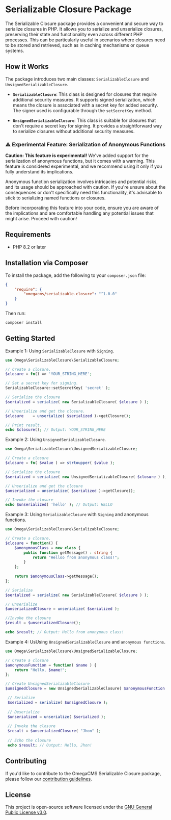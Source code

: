 # Serializable Closure Package

The Serializable Closure package provides a convenient and secure way to serialize closures in PHP. It allows you to serialize and unserialize closures, preserving their state and functionality even across different PHP processes. This can be particularly useful in scenarios where closures need to be stored and retrieved, such as in caching mechanisms or queue systems.

## How it Works

The package introduces two main classes: `SerializableClosure` and `UnsignedSerializableClosure`.

- **`SerializableClosure`**: This class is designed for closures that require additional security measures. It supports signed serialization, which means the closure is associated with a secret key for added security. The signer used is configurable through the `setSecretKey` method.

- **`UnsignedSerializableClosure`**: This class is suitable for closures that don't require a secret key for signing. It provides a straightforward way to serialize closures without additional security measures.

### ⚠️ Experimental Feature: Serialization of Anonymous Functions

**Caution: This feature is experimental!** We've added support for the serialization of anonymous functions, but it comes with a warning. This feature is considered experimental, and we recommend using it only if you fully understand its implications.

Anonymous function serialization involves intricacies and potential risks, and its usage should be approached with caution. If you're unsure about the consequences or don't specifically need this functionality, it's advisable to stick to serializing named functions or closures.

Before incorporating this feature into your code, ensure you are aware of the implications and are comfortable handling any potential issues that might arise. Proceed with caution!

## Requirements

* PHP 8.2 or later

## Installation via Composer

To install the package, add the following to your `composer.json` file:

```json
{
    "require": {
        "omegacms/serializable-closure": "^1.0.0"
    }
}
```

Then run:

```sh
composer install
```

## Getting Started

Example 1: Using `SerializableClosure` with `Signing`.

```php
use Omega\SerializableClosure\SerializableClosure;

// Create a closure.
$closure = fn() => 'YOUR_STRING_HERE';

// Set a secret key for signing.
SerializableClosure::setSecretKey( 'secret' );

// Serialize the closure
$serialized = serialize( new SerializableClosure( $closure ) );

// Unserialize and get the closure.
$closure    = unserialize( $serialized )->getClosure();

// Print result.
echo $closure(); // Output: YOUR_STRING_HERE
```

Example 2: Using `UnsignedSerializableClosure`.

```php
use Omega\SerializableClosure\UnsignedSerializableClosure;

// Create a closure
$closure = fn( $value ) => strtoupper( $value );

// Serialize the closure
$serialized = serialize( new UnsignedSerializableClosure( $closure ) );

// Unserialize and get the closure
$unserialized = unserialize( $serialized )->getClosure();

// Invoke the closure
echo $unserialized( 'hello' ); // Output: HELLO
```

Example 3: Using `SerializableClosure` with `Signing` and anonymous functions.

```php
use Omega\SerializableClosure\SerializableClosure;

// Create a closure.
$closure = function() {
    $anonymousClass = new class {
        public function getMessage() : string {
            return "Helloo from anonymous class!";
        }
    };
    
    return $anonymousClass->getMessage();
};

// Serialize
$serialized = serialize( new SerializableClosure( $closure ) );

// Unserialize
$unserializedClosure = unserialize( $serialized );

//Invoke the closure
$result = $unserializedClosure();

echo $result; // Output: Hello from anonymous class!
```

Example 4: UsUsing `UnsignedSerializableClosure` and `anonymous functions`.

```php
use Omega\SerializableClosure\UnsignedSerializableClosure;

// Create a closure
$anonymousFunction = function( $name ) {
    return "Hello, $name!";
};

// Create UnsignedSerializableClosure
$unsignedClosure = new UnsignedSerializableClosure( $anonymousFunction );

 // Serialize
 $serialized = serialize( $unsignedClosure );
 
 // Deserialize
 $unserialized = unserialize( $serialized );
 
 // Invoke the closure
 $result = $unserializedClosure( "Jhon" );
 
 // Echo the closure
 echo $result; // Output: Hello, Jhon!
```

## Contributing

If you'd like to contribute to the OmegaCMS Serializable Closure package, please follow our [contribution guidelines](CONTRIBUTING.md).

## License

This project is open-source software licensed under the [GNU General Public License v3.0](LICENSE).
